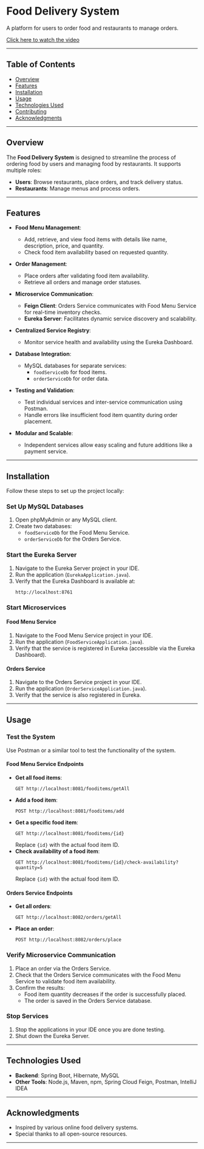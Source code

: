 # Food Delivery System

A platform for users to order food and restaurants to manage orders.

[Click here to watch the video]("")

---

## Table of Contents
- [Overview](#overview)
- [Features](#features)
- [Installation](#installation)
- [Usage](#usage)
- [Technologies Used](#technologies-used)
- [Contributing](#contributing)
- [Acknowledgments](#acknowledgments)

---

## Overview

The **Food Delivery System** is designed to streamline the process of ordering food by users and managing food by restaurants. It supports multiple roles:
- **Users**: Browse restaurants, place orders, and track delivery status.
- **Restaurants**: Manage menus and process orders.

---

## Features

- **Food Menu Management**:
  - Add, retrieve, and view food items with details like name, description, price, and quantity.
  - Check food item availability based on requested quantity.
  
- **Order Management**:
  - Place orders after validating food item availability.
  - Retrieve all orders and manage order statuses.

- **Microservice Communication**:
  - **Feign Client**: Orders Service communicates with Food Menu Service for real-time inventory checks.
  - **Eureka Server**: Facilitates dynamic service discovery and scalability.

- **Centralized Service Registry**:
  - Monitor service health and availability using the Eureka Dashboard.

- **Database Integration**:
  - MySQL databases for separate services:
    - `foodServiceDb` for food items.
    - `orderServiceDb` for order data.

- **Testing and Validation**:
  - Test individual services and inter-service communication using Postman.
  - Handle errors like insufficient food item quantity during order placement.

- **Modular and Scalable**:
  - Independent services allow easy scaling and future additions like a payment service.

---

## Installation

Follow these steps to set up the project locally:

### Set Up MySQL Databases

1. Open phpMyAdmin or any MySQL client.
2. Create two databases:
   - `foodServiceDb` for the Food Menu Service.
   - `orderServiceDb` for the Orders Service.

### Start the Eureka Server

1. Navigate to the Eureka Server project in your IDE.
2. Run the application (`EurekaApplication.java`).
3. Verify that the Eureka Dashboard is available at:
   ```
   http://localhost:8761
   ```

### Start Microservices

#### Food Menu Service
1. Navigate to the Food Menu Service project in your IDE.
2. Run the application (`FoodServiceApplication.java`).
3. Verify that the service is registered in Eureka (accessible via the Eureka Dashboard).

#### Orders Service
1. Navigate to the Orders Service project in your IDE.
2. Run the application (`OrderServiceApplication.java`).
3. Verify that the service is also registered in Eureka.

---

## Usage

### Test the System

Use Postman or a similar tool to test the functionality of the system.

#### Food Menu Service Endpoints
- **Get all food items**:
  ```
  GET http://localhost:8081/fooditems/getAll
  ```
- **Add a food item**:
  ```
  POST http://localhost:8081/fooditems/add
  ```
- **Get a specific food item**:
  ```
  GET http://localhost:8081/fooditems/{id}
  ```
  Replace `{id}` with the actual food item ID.
- **Check availability of a food item**:
  ```
  GET http://localhost:8081/fooditems/{id}/check-availability?quantity=5
  ```
  Replace `{id}` with the actual food item ID.

#### Orders Service Endpoints
- **Get all orders**:
  ```
  GET http://localhost:8082/orders/getAll
  ```
- **Place an order**:
  ```
  POST http://localhost:8082/orders/place
  ```

### Verify Microservice Communication

1. Place an order via the Orders Service.
2. Check that the Orders Service communicates with the Food Menu Service to validate food item availability.
3. Confirm the results:
   - Food item quantity decreases if the order is successfully placed.
   - The order is saved in the Orders Service database.

### Stop Services

1. Stop the applications in your IDE once you are done testing.
2. Shut down the Eureka Server.

---

## Technologies Used

- **Backend**: Spring Boot, Hibernate, MySQL
- **Other Tools**: Node.js, Maven, npm, Spring Cloud Feign, Postman, IntelliJ IDEA

---

## Acknowledgments

- Inspired by various online food delivery systems.
- Special thanks to all open-source resources.

---
